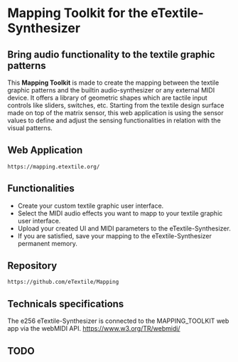 # Mapping Toolkit for the eTextile-Synthesizer
## Bring audio functionality to the textile graphic patterns

This **Mapping Toolkit** is made to create the mapping between the textile graphic patterns and the builtin audio-synthesizer or any external MIDI device. It offers a library of geometric shapes which are tactile input controls like sliders, switches, etc. Starting from the textile design surface made on top of the matrix sensor, this web application is using the sensor values to define and adjust the sensing functionalities in relation with the visual patterns.

## Web Application

    https://mapping.etextile.org/

## Functionalities
- Create your custom textile graphic user interface.
- Select the MIDI audio effects you want to mapp to your textile graphic user interface.
- Upload your created UI and MIDI parameters to the eTextile-Synthesizer.
- If you are satisfied, save your mapping to the eTextile-Synthesizer permanent memory.

## Repository

    https://github.com/eTextile/Mapping

## Technicals specifications
The e256 eTextile-Synthesizer is connected to the MAPPING_TOOLKIT web app via the webMIDI API.
    https://www.w3.org/TR/webmidi/

## TODO

